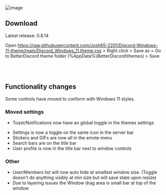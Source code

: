 ![image](https://github.com/Josh65-2201/Discord-Windows-11-theme/blob/main/preview.jpg?raw=true)

## Download
Latest release: 0.8.14

Open https://raw.githubusercontent.com/Josh65-2201/Discord-Windows-11-theme/main/Discord_Windows_11.theme.css > Right click > Save as > Go to BetterDiscord theme folder (%AppData%\BetterDiscord\themes) > Save


<br></br>
## Functionality changes
Some controls have moved to conform with Windows 11 styles.


### Moved settings
- Toast/Notifications now have an global toggle in the themes settings
<!-- - Mute and deafen settings are now shown only on the voice connected panel-->
- Settings is now a toggle on the same icon in the server bar
- Stickers and GIFs are now all in the emote menu
- Search bars are on the title bar
- User profile is now in the title bar next to window controls


### Other
- User/Members list will now auto hide at smallest window size. (Toggle doesn't do anything visibly at min size but will save state upon resize)
- Due to layering issues the Window drag area is small bar at top of the window
